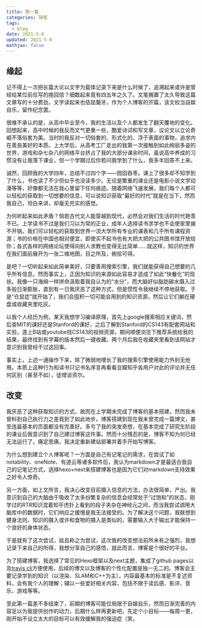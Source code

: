 ```yaml
---
title: 第一篇
categories: 随笔
tags:
  - blog
date: 2021-5-8
updated: 2021-5-8
mathjax: false
---
```


## 缘起

记不得上一次把长篇大论以文字为载体记录下来是什么时候了，追溯起来或许是曾经给某位前任写的挽回信？细数起来竟有四五年之久了。文笔搁置了太久导致这篇文章写的十分费劲，文字读起来也佶屈聱牙。作为个人博客的开篇，该文权当自娱自乐，留作纪念罢。

很难不承认的是，从高中毕业至今，我的生活以及个人都发生了翻天覆地的变化。回想起来，高中时候的我反而文气更重一些，酷爱诗词和写文章，议论文以立论奇崛不落俗套为美。当时的我反对一切俗套的、形式化的、浮于表面的事物，追求内在善良美好的本质。上大学后，从高考工厂走出的我第一次接触到如此绚丽多姿的世界，游戏和杂七杂八的网络平台挤占了我的大部分课余时间，虽说高中养成的习惯没有让我落下课业，但一个学期过后你若问我学到了什么，我多半回答不上来。

<!-- more -->

诚然，回顾我的大学四年，总结不过四个字——囫囵吞枣。课上了很多却不知学到了什么，书也读了不少但似乎也没读多少。无论是繁重的课业还是电影小说文学动漫等等，好像都无法在我心里留下任何痕迹。随着网络飞速发展，我们每个人都可以轻松的获取到一切想要的信息，可以说知识获取“最好的时代”就是在当下，然而我自己，坦白来讲，却毫无充实的感觉。

为何听起来如此矛盾？倘若古代文人能穿越到现代，必然会对我们生活的时代艳羡不已。上学读书不过是我们习以为常的正业，成年人选择读书求学也不会使家里揭不开锅，我们可以轻松的获取到世界一流大学所有专业的课表和几乎所有课程资源；书的价格在中国也相对便宜，即使买不起书也有大把大把的公共图书馆开放给你；各式各样的网络论坛使得向别人求教也变得无比简单……就这样，知识的世界在我们面前展开为一张二维地图，目之所及，俯拾可得。

是吧？一切听起来如此简单美好，只要善用搜索引擎，我们就能获得自己想要的几乎所有信息。然而事实上，正因为知识的来源如此容易才造成了如此“快餐化”的现状。我像一只海绵一样拼命汲取着我自认为的“水分”，而大脑好似脂肪碳水摄入过多般日渐膨胀，直到有一日我厌恶了这种方式，但是惯性令我继续不停地获取。于是“仓鼠症”就开始了，我们会囤积一切可能会用到的知识资源，然后让它们躺在硬盘或收藏夹里吃灰。

以我个人经历为例，某天我想学习编译原理，首先上google搜索相应关键词，然后查MIT的课好还是Stanford的课好，之后了解到Stanford的CS143有配套网站和实验，遂上B站或youtube找CS143的视频资源，期间顺便浏览下推荐系统给我的结果，最终找到有字幕的版本然后一键收藏。两个月后我在收藏夹里看到该网站才意识到我曾经干过这回事。

事实上，上述一通操作下来，除了微弱地增长了我的搜索引擎使用能力外别无他用。本质上这种行为和读书只记书名序言再看看豆瓣知乎各用户对此的评论并无任何区别（甚至不如），徒增谈资尔。

## 改变

我厌恶了这种获取知识的方式，故而在上学期末完成了博客的基本搭建，然而我未曾料到自己执行力之差竟到了如此地步。博客搭建到现在我未曾完成一篇博文，甚至连最基本的页面都没有完善好。多亏了我的突发奇想，在基本完成了研究生阶段的课业后我意识到了自己建过博客这件事。然而十分残忍的是，博客不知为何已经无法运行了。痛定思痛，我决定重新建站部署并着手开始写博客。

为什么想到建立个人博客呢？一方面是自己有记笔记的需求，在尝试了如notability、oneNote、有道云等诸多软件后，我认为markdown才是最适合我自己的记笔记方式，选择hexo+next来搭建博客也是因为它们对markdown支持效果之好令人惊奇。

另一方面，如上文所言，我决心改变目前摄入信息的方法，办法很简单，产出。我意识到自己的大脑由于吸收了太多纷繁复杂的信息会经常处于“过饱和”的状态，刚学过的RTR知识混着知乎虎扑上看到的段子夹杂在神经元之间，而当我尝试调用大脑库中的数据时，它们响应之缓慢是我无法接受的。为了解决这个问题，我联想到健身法则，知识的摄入或许和食物的摄入是类似的，需要输入大于输出才能保持一个良好的身体状态。

于是就有了这次尝试，姑且称之为尝试，这次我的改变想法前所未有之强烈，我想记录下来自己的所得，我想分享自己的感悟，就此而言，博客是个很好的平台。

为了搭建博客，我选择了常见的Hexo框架以及next主题，集成了github pages以及[travis cli](https://travis-ci.com/)方便使用，后续的博文以及博客的个性化配置是独一无二的。博客会主要记录学到的知识（以渲染、SLAM和C++为主），内容最基本的标准是不复述资料，会有我个人的理解；辅以一些爱好相关内容，包括不限于读后感、影评、音乐、游戏等等。

至此第一篇差不多结束了，前期的博客可能仅局限于自娱自乐，然而日渐完善的内容足以为我提供创作的动力，后期什么样再更新吧，先定个小目标——每周一更，刚开始不设立太大的目标可以有效缓解我的强迫症（笑。



